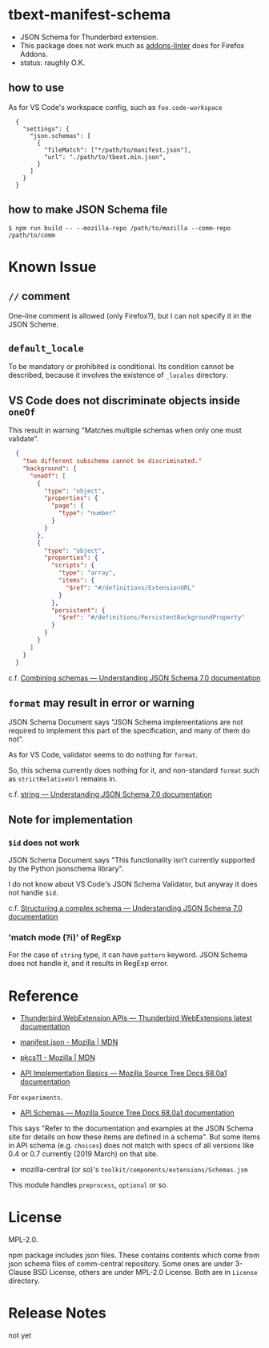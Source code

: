 # tbext-manifest-schema

* JSON Schema for Thunderbird extension.
* This package does not work much as [addons-linter](https://github.com/mozilla/addons-linter) does for Firefox Addons.
* status: raughly O.K.


## how to use

As for VS Code's workspace config, such as `foo.code-workspace`

```
  {
    "settings": {
      "json.schemas": [
        {
          "fileMatch": ["*/path/to/manifest.json"],
          "url": "./path/to/tbext.min.json",
        }
      ]
    }
  }
```

## how to make JSON Schema file

```console
$ npm run build -- --mozilla-repo /path/to/mozilla --comm-repo /path/to/comm
```

# Known Issue

## `//` comment

One-line comment is allowed (only Firefox?), but I can not specify it in the JSON Scheme.

## `default_locale`

To be mandatory or prohibited is conditional.
Its condition cannot be described, because it involves the existence of `_locales` directory.

## VS Code does not discriminate objects inside `oneOf`

This result in warning "Matches multiple schemas when only one must validate".

```sample.json
  {
    "two different subschema cannot be discriminated."
    "background": {
      "oneOf": [
        {
          "type": "object",
          "properties": {
            "page": {
              "type": "number"
            }
          }
        },
        {
          "type": "object",
          "properties": {
            "scripts": {
              "type": "array",
              "items": {
                "$ref": "#/definitions/ExtensionURL"
              }
            },
            "persistent": {
              "$ref": "#/definitions/PersistentBackgroundProperty"
            }
          }
        }
      ]
    }
  }
```

c.f. [Combining schemas — Understanding JSON Schema 7.0 documentation](https://json-schema.org/understanding-json-schema/reference/combining.html)


## `format` may result in error or warning


JSON Schema Document says "JSON Schema implementations are not required to implement this part of the specification, and many of them do not".

As for VS Code, validator seems to do nothing for `format`.

So, this schema currently does nothing for it, and non-standard `format`
such as `strictRelativeUrl` remains in.

c.f. [string — Understanding JSON Schema 7.0 documentation](https://json-schema.org/understanding-json-schema/reference/string.html)


## Note for implementation

### `$id` does not work

JSON Schema Document says "This functionality isn’t currently supported by the Python jsonschema library".

I do not know about VS Code's JSON Schema Validator, but anyway it does not handle `$id`.

c.f. [Structuring a complex schema — Understanding JSON Schema 7.0 documentation](https://json-schema.org/understanding-json-schema/structuring.html)


### 'match mode (?i)' of RegExp

For the case of `string` type, it can have `pattern` keyword.
JSON Schema does not handle it, and it results in RegExp error.


# Reference

* [Thunderbird WebExtension APIs — Thunderbird WebExtensions latest documentation](https://thunderbird-webextensions.readthedocs.io/en/latest/)

* [manifest.json - Mozilla | MDN](https://developer.mozilla.org/en-US/docs/Mozilla/Add-ons/WebExtensions/manifest.json)

* [pkcs11 - Mozilla | MDN](https://developer.mozilla.org/en-US/docs/Mozilla/Add-ons/WebExtensions/API/pkcs11)

* [API Implementation Basics — Mozilla Source Tree Docs 68.0a1 documentation](https://firefox-source-docs.mozilla.org/toolkit/components/extensions/webextensions/basics.html#webextensions-experiments)

For `experiments`.

* [API Schemas — Mozilla Source Tree Docs 68.0a1 documentation](https://firefox-source-docs.mozilla.org/toolkit/components/extensions/webextensions/schema.html)

This says "Refer to the documentation and examples at the JSON Schema site for details on how these items are defined in a schema".
But some items in API schema (e.g. `choices`) does not match with specs of all versions like 0.4 or 0.7 currently (2019 March) on that site.

* mozilla-central (or so)'s `toolkit/components/extensions/Schemas.jsm`

This module handles `preprocess`, `optional` or so.


# License
MPL-2.0.

npm package includes json files. These contains contents which come from 
json schema files of comm-central repository. 
Some ones are under 3-Clause BSD License, others are under MPL-2.0 License. 
Both are in `License` directory.

# Release Notes

not yet

[//]: # (vim:expandtab ff=unix fenc=utf-8 sw=2)
